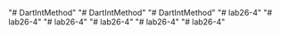 "# DartIntMethod" 
"# DartIntMethod" 
"# DartIntMethod" 
"# lab26-4" 
"# lab26-4" 
"# lab26-4" 
"# lab26-4" 
"# lab26-4" 
"# lab26-4" 
